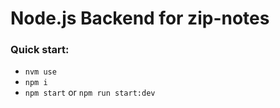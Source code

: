 # Node.js Backend for zip-notes

### Quick start:

- `nvm use`
- `npm i`
- `npm start` or `npm run start:dev`
